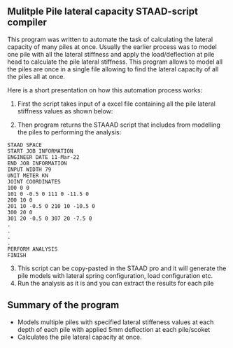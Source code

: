 ## Mulitple Pile lateral capacity STAAD-script compiler

This program was written to automate the task of calculating the lateral capacity of many piles at once. 
Usually the earlier process was to model one pile with all the lateral stiffness and apply the load/deflection at pile head to calculate the pile lateral stiffness.
This program allows to model all the piles are once in a single file allowing to find the lateral capacity of all the piles all at once. 

Here is a short presentation on how this automation process works:

1. First the script takes input of a excel file containing all the pile lateral stiffness values as shown below: 

2. Then program returns the STAAAD script that includes from modelling the piles to performing the analysis: 
```
STAAD SPACE
START JOB INFORMATION
ENGINEER DATE 11-Mar-22
END JOB INFORMATION
INPUT WIDTH 79
UNIT METER KN
JOINT COORDINATES
100 0 0
101 0 -0.5 0 111 0 -11.5 0
200 10 0
201 10 -0.5 0 210 10 -10.5 0
300 20 0
301 20 -0.5 0 307 20 -7.5 0
.
.
.
.
PERFORM ANALYSIS
FINISH
```
3. This script can be copy-pasted in the STAAD pro and it will generate the pile models with lateral spring configuration, load configuration etc. 
4. Run the analysis as it is and you can extract the results for each pile

## Summary of the program
- Models multiple piles with specified lateral stiffeness values at each depth of each pile with applied 5mm deflection at each pile/scoket
- Calculates the pile lateral capacity at once.
